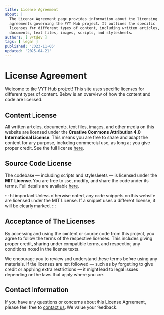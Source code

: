 ```yaml
---
title: License Agreement
about: |
  The License Agreement page provides information about the licensing
  agreements governing the VYT Hub project. It outlines the specific
  licenses for different types of content, including written articles,
  documents, text files, images, scripts, and stylesheets.
authors: [ vytdev ]
tags: [ legal ]
published: '2023-11-05'
updated: '2025-04-21'
---
```


# License Agreement

Welcome to the VYT Hub project! This site uses specific licenses for different
types of content. Below is an overview of how the content and code are licensed.

## Content License

All written articles, documents, text files, images, and other media on this
website are licensed under the **Creative Commons Attribution 4.0
International License**. This means you are free to share and adapt the
content for any purpose, including commercial use, as long as you give proper
credit.
See the full license [here](http://creativecommons.org/licenses/by/4.0/).

## Source Code License

The codebase &mdash; including scripts and stylesheets &mdash; is licensed
under the **MIT License**. You are free to use, modify, and share the code
under its terms.
Full details are available [here](https://opensource.org/licenses/MIT).

::: hl important
Unless otherwise noted, any code snippets on this website are licensed under
the MIT License. If a snippet uses a different license, it will be clearly
marked.
:::

## Acceptance of The Licenses

By accessing and using the content or source code from this project, you agree
to follow the terms of the respective licenses. This includes giving proper
credit, sharing under compatible terms, and respecting any conditions noted in
the license texts.

We encourage you to review and understand these terms before using any
materials. If the licenses are not followed &mdash; such as by forgetting to
give credit or applying extra restrictions &mdash; it might lead to legal
issues depending on the laws that apply where you are.

## Contact Information

If you have any questions or concerns about this License Agreement, please
feel free to [contact us](./contact.md). We value your feedback.
